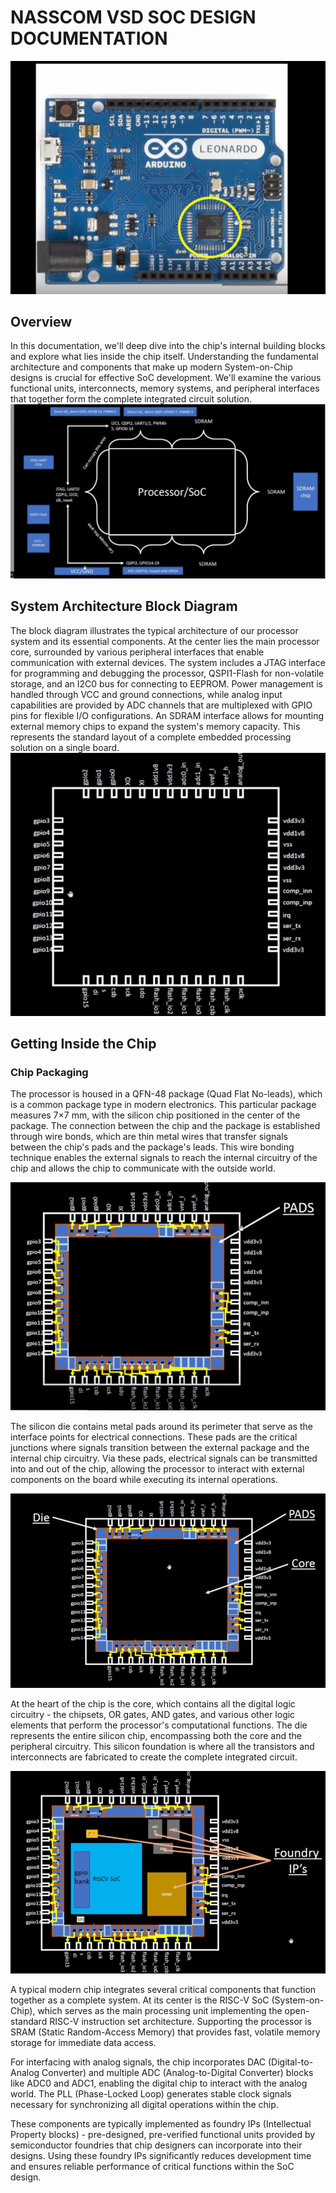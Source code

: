 # NASSCOM VSD SOC DESIGN DOCUMENTATION
![Project Screenshot](assets/1.png)
## Overview
In this documentation, we'll deep dive into the chip's internal building blocks and explore what lies inside the chip itself. Understanding the fundamental architecture and components that make up modern System-on-Chip designs is crucial for effective SoC development. We'll examine the various functional units, interconnects, memory systems, and peripheral interfaces that together form the complete integrated circuit solution.
![Project Screenshot](assets/2.png)
## System Architecture Block Diagram
The block diagram illustrates the typical architecture of our processor system and its essential components. At the center lies the main processor core, surrounded by various peripheral interfaces that enable communication with external devices. The system includes a JTAG interface for programming and debugging the processor, QSPI1-Flash for non-volatile storage, and an I2C0 bus for connecting to EEPROM. Power management is handled through VCC and ground connections, while analog input capabilities are provided by ADC channels that are multiplexed with GPIO pins for flexible I/O configurations. An SDRAM interface allows for mounting external memory chips to expand the system's memory capacity. This represents the standard layout of a complete embedded processing solution on a single board.
![Project Screenshot](assets/3.png)
## Getting Inside the Chip

### Chip Packaging
The processor is housed in a QFN-48 package (Quad Flat No-leads), which is a common package type in modern electronics. This particular package measures 7×7 mm, with the silicon chip positioned in the center of the package. The connection between the chip and the package is established through wire bonds, which are thin metal wires that transfer signals between the chip's pads and the package's leads. This wire bonding technique enables the external signals to reach the internal circuitry of the chip and allows the chip to communicate with the outside world.

![Project Screenshot](assets/4.png)

The silicon die contains metal pads around its perimeter that serve as the interface points for electrical connections. These pads are the critical junctions where signals transition between the external package and the internal chip circuitry. Via these pads, electrical signals can be transmitted into and out of the chip, allowing the processor to interact with external components on the board while executing its internal operations.

![Project Screenshot](assets/5.png)

At the heart of the chip is the core, which contains all the digital logic circuitry - the chipsets, OR gates, AND gates, and various other logic elements that perform the processor's computational functions. The die represents the entire silicon chip, encompassing both the core and the peripheral circuitry. This silicon foundation is where all the transistors and interconnects are fabricated to create the complete integrated circuit.

![Project Screenshot](assets/6.png)

A typical modern chip integrates several critical components that function together as a complete system. At its center is the RISC-V SoC (System-on-Chip), which serves as the main processing unit implementing the open-standard RISC-V instruction set architecture. Supporting the processor is SRAM (Static Random-Access Memory) that provides fast, volatile memory storage for immediate data access.

For interfacing with analog signals, the chip incorporates DAC (Digital-to-Analog Converter) and multiple ADC (Analog-to-Digital Converter) blocks like ADC0 and ADC1, enabling the digital chip to interact with the analog world. The PLL (Phase-Locked Loop) generates stable clock signals necessary for synchronizing all digital operations within the chip.

These components are typically implemented as foundry IPs (Intellectual Property blocks) - pre-designed, pre-verified functional units provided by semiconductor foundries that chip designers can incorporate into their designs. Using these foundry IPs significantly reduces development time and ensures reliable performance of critical functions within the SoC design.